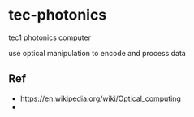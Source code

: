 # tec-photonics
tec1 photonics computer

use optical manipulation to encode and process data




## Ref
- https://en.wikipedia.org/wiki/Optical_computing
- 
